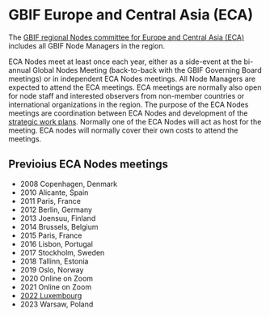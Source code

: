 # GBIF Europe and Central Asia (ECA)

The [GBIF regional Nodes committee for Europe and Central Asia (ECA)](https://www.gbif.org/the-gbif-network/europe) includes all GBIF Node Managers in the region.

ECA Nodes meet at least once each year, either as a side-event at the bi-annual Global Nodes Meeting (back-to-back with the GBIF Governing Board meetings) or in independent ECA Nodes meetings. All Node Managers are expected to attend the ECA meetings. ECA meetings are normally also open for node staff and interested observers from non-member countries or international organizations in the region. The purpose of the ECA Nodes meetings are coordination between ECA Nodes and development of the [strategic work plans](https://github.com/GBIF-Europe/RegionalWorkProgramme). Normally one of the ECA Nodes will act as host for the meeting. ECA nodes will normally cover their own costs to attend the meetings.

## Previoius ECA Nodes meetings
* 2008 Copenhagen, Denmark
* 2010 Alicante, Spain
* 2011 Paris, France
* 2012 Berlin, Germany
* 2013 Joensuu, Finland
* 2014 Brussels, Belgium
* 2015 Paris, France
* 2016 Lisbon, Portugal
* 2017 Stockholm, Sweden
* 2018 Tallinn, Estonia
* 2019 Oslo, Norway
* 2020 Online on Zoom
* 2021 Online on Zoom
* [2022 Luxembourg](https://github.com/GBIF-Europe/Regional-ECA-meetings/issues/1)
* 2023 Warsaw, Poland
